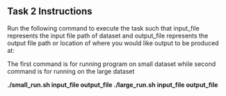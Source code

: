 ## Task 2 Instructions
Run the following command to execute the task such that 
input_file represents the input file path of dataset and output_file
represents the output file path or location of where you would like output
to be produced at:

The first command is for running program on small dataset while
second command is for running on the large dataset

<b> ./small_run.sh input_file output_file </b>
<b> ./large_run.sh input_file output_file </b>
